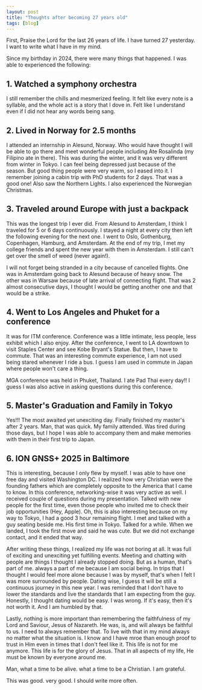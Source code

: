 ```yaml
---
layout: post
title: "Thoughts after becoming 27 years old"
tags: [blog]
---
```


First, Praise the Lord for the last 26 years of life. 
I have turned 27 yesterday. I want to write what I have in my mind.

Since my birthday in 2024, there were many things that happened. 
I was able to experienced the following: 

## 1. Watched a symphony orchestra
I still remember the chills and mesmerized feeling. It felt like every note is a syllable, and the whole act is a story that I dove in.
Felt like I understand even if I did not hear any words being sang. 

## 2. Lived in Norway for 2.5 months
I attended an internship in Alesund, Norway. Who would have thought I will be able to go there and meet wonderful people including Ate Rosalinda (my Filipino ate in there). 
This was during the winter, and it was very different from winter in Tokyo. I can feel being depressed just because of the season. But good thing people were very warm, so I eased into it. 
I remember joining a cabin trip with PhD students for 2 days. That was a good one! Also saw the Northern Lights. I also experienced the Norwegian Christmas.

## 3. Traveled around Europe with just a backpack
This was the longest trip I ever did. From Alesund to Amsterdam, I think I traveled for 5 or 6 days continuously. I stayed a night at every city then left the following evening for the next one. 
I went to Oslo, Gothenburg, Copenhagen, Hamburg, and Amsterdam. At the end of my trip, I met my college friends and spent the new year with them in Amsterdam. I still can't get over the smell of weed (never again!).

I will not forget being stranded in a city because of cancelled flights. One was in Amsterdam going back to Alesund because of heavy snow. The other was in Warsaw because of late arrival of connecting flight. 
That was 2 almost consecutive days, I thought I would be getting another one and that would be a strike.

## 4. Went to Los Angeles and Phuket for a conference
It was for ITM conference. Conference was a little intimate, less people, less exhibit which I also enjoy. After the conference, I went to LA downtown to visit Staples Center and see Kobe Bryant's Statue.
But then, I have to commute. That was an interesting commute experience, I am not used being stared whenever I ride a bus. I guess I am used in commute in Japan where people won't care a thing. 

MGA conference was held in Phuket, Thailand. I ate Pad Thai every day!! I guess I was also active in asking questions during this conference. 

## 5. Master's Graduation and Family in Tokyo
Yes!!! The most awaited yet unexciting day. Finally finished my master's after 2 years. Man, that was quick. My family attended. Was tired during those days, but I hope I was able to accompany them and make memories with them in their first trip to Japan. 

## 6. ION GNSS+ 2025 in Baltimore
This is interesting, because I only flew by myself. I was able to have one free day and visited Washington DC. I realized how very Christian were the founding fathers which are completely opposite to the America that I came to know. 
In this conference, networking-wise it was very active as well. I received couple of questions during my presentation. Talked with new people for the first time, even those people who invited me to check their job opportunities (Hey, Apple). 
Oh, this is also interesting because on my way to Tokyo, I had a good 3 hour remaining flight. I met and talked with a guy seating beside me. His first time in Tokyo. Talked for a while. When we landed, I took the first move and said he was cute.
But we did not exchange contact, and it ended that way. 

After writing these things, I realized my life was not boring at all. It was full of exciting and unexciting yet fulfilling events. Meeting and chatting with people are things I thought I already stopped doing. 
But as a human, that's part of me. always a part of me because I am social being. In trips that I thought I would feel more alone because I was by myself, that's when I felt I was more surrounded by people. 
Dating wise, I guess it will be still a continuous journey in this new year. I was reminded that I don't have to lower the standards and live the standards that I am expecting from the guy. 
Honestly, I thought dating would be easy. I was wrong. If it's easy, then it's not worth it. And I am humbled by that. 

Lastly, nothing is more important than remembering the faithfulness of my Lord and Saviour, Jesus of Nazareth. He was, is, and will always be faithful to us. I need to always remember that. 
To live with that in my mind always no matter what the situation is. I know and I have mroe than enough proof to trust in Him even in times that I don't feel like it. This life is not for me anymore.
This life is for the glory of Jesus. That in all aspects of my life, He must be known by everyone around me. 

Man, what a time to be alive. what a time to be a Christian. I am grateful. 

This was good. very good. I should write more often. 
